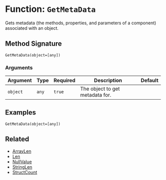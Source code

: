 [comment]: # (Note: This documentation is generated dynamically in the build process.  To modify the contents, change the javadoc on the _invoke method of the BIF class)

# Function: `GetMetaData`

Gets metadata (the methods, properties, and parameters of a component) associated with an object.

## Method Signature
```
GetMetaData(object=[any])
```
### Arguments

| Argument | Type | Required | Description | Default |
|----------|------|----------|-------------|---------|
| `object` | `any` | `true` | The object to get metadata for. |  |

## Examples

```
GetMetaData(object=[any])
```

## Related
  * [ArrayLen](ArrayLen.md)
  * [Len](Len.md)
  * [NullValue](NullValue.md)
  * [StringLen](StringLen.md)
  * [StructCount](StructCount.md)
